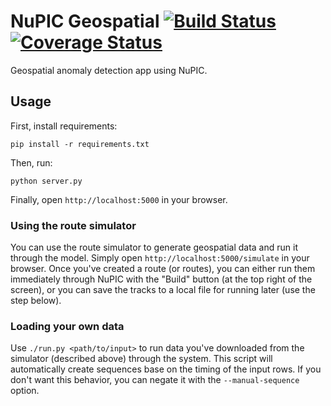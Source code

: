 # NuPIC Geospatial [![Build Status](https://travis-ci.org/numenta/nupic.geospatial.svg?branch=master)](https://travis-ci.org/numenta/nupic.geospatial) [![Coverage Status](https://coveralls.io/repos/numenta/nupic.geospatial/badge.png?branch=master)](https://coveralls.io/r/numenta/nupic.geospatial?branch=master)

Geospatial anomaly detection app using NuPIC.

## Usage

First, install requirements:

    pip install -r requirements.txt

Then, run:

    python server.py

Finally, open `http://localhost:5000` in your browser.

### Using the route simulator

You can use the route simulator to generate geospatial data and run it through the model. Simply open `http://localhost:5000/simulate` in your browser. Once you've created a route (or routes), you can either run them immediately through NuPIC with the "Build" button (at the top right of the screen), or you can save the tracks to a local file for running later (use the step below).

### Loading your own data

Use `./run.py <path/to/input>` to run data you've downloaded from the simulator (described above) through the system. This script will automatically create sequences base on the timing of the input rows. If you don't want this behavior, you can negate it with the `--manual-sequence` option.
